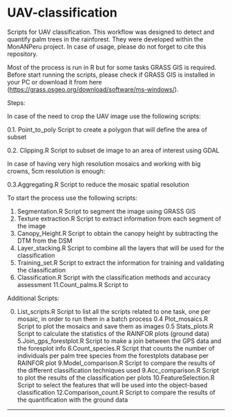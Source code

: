 UAV-classification
==================

Scripts for UAV classification. This workflow was designed to detect and quantify palm trees in the rainforest. They were developed within the MonANPeru project. In case of usage, please do not forget to cite this repository. 

Most of the process is run in R but for some tasks GRASS GIS is required. Before start running the scripts, please check if GRASS GIS is installed in your PC or download it from here (https://grass.osgeo.org/download/software/ms-windows/).

Steps:

In case of the need to crop the UAV image use the following scripts:

0.1. Point_to_poly Script to create a polygon that will define the area of subset

0.2. Clipping.R Script to subset de image to an area of interest using GDAL


In case of having very high resolution mosaics and working with big crowns, 5cm resolution is enough: 

0.3.Aggregating.R Script to reduce the mosaic spatial resolution 


To start the process use the following scripts:

1. Segmentation.R Script to segment the image using GRASS GIS
2. Texture extraction.R Script to extract information from each segment of the image
3. Canopy_Height.R Script to obtain the canopy height by subtracting the DTM from the DSM
4. Layer_stacking.R Script to combine all the layers that will be used for the classification
7. Training_set.R Script to extract the information for training and validating the classification
8. Classification.R Script with the classification methods and accuracy assessment
11.Count_palms.R Script to 


Additional Scripts:

0. List_scripts.R Script to list all the scripts related to one task, one per mosaic, in order to run them in a batch process
0.4 Plot_mosaics.R Script to plot the mosaics and save them as images
0.5 Stats_plots.R Script to calculate the statistics of the RAINFOR plots (ground data)
5.Join_gps_forestplot.R Script to make a join between the GPS data and the foresplot info
6.Count_species.R Script that counts the number of individuals per palm tree species from the forestplots database per RAINFOR plot
9.Model_comparison.R Script to compare the results of the different classification techniques used
9.Acc_comparison.R Script to plot the results of the classification per plots
10.FeatureSelection.R Script to select the features that will be used into the object-based classification
12.Comparison_count.R Script to compare the results of the quantification with the ground data

** **
